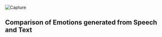 
![Capture](https://user-images.githubusercontent.com/68530296/187611091-7c9c7f6f-d2c9-4644-83ca-cdcb131547e6.PNG)

## Comparison of Emotions generated from Speech and Text
